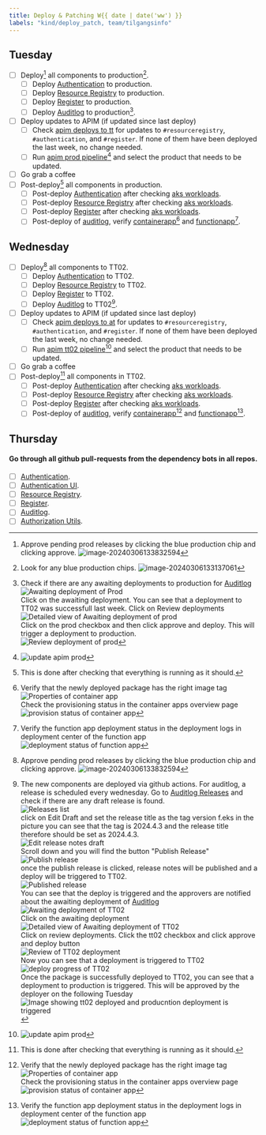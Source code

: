```yaml
---
title: Deploy & Patching W{{ date | date('ww') }}
labels: "kind/deploy_patch, team/tilgangsinfo"
---
```


## Tuesday

- [ ] Deploy[^1] all components to production[^2].
  - [ ] Deploy [Authentication] to production.
  - [ ] Deploy [Resource Registry] to production.
  - [ ] Deploy [Register] to production.
  - [ ] Deploy [Auditlog] to production[^4].
- [ ] Deploy updates to APIM (if updated since last deploy)
  - [ ] Check [apim deploys to tt](https://dev.azure.com/brreg/altinn-studio-ops/_build?definitionId=125) for updates to `#resourceregistry`, `#authentication`, and `#register`. If none of them have been deployed the last week, no change needed.
  - [ ] Run [apim prod pipeline](https://dev.azure.com/brreg/altinn-studio-ops/_build?definitionId=128)[^8] and select the product that needs to be updated.
- [ ] Go grab a coffee
- [ ] Post-deploy[^3] all components in production.
  - [ ] Post-deploy [Authentication] after checking [aks workloads](https://portal.azure.com/#view/Microsoft_Azure_ContainerService/AksK8ResourceMenuBlade/~/overview-DaemonSet/aksClusterId/%2Fsubscriptions%2F1ab2d164-1861-4ff8-be8c-069c3ee3b70a%2FresourceGroups%2Faltinnplatform-prod-rg%2Fproviders%2FMicrosoft.ContainerService%2FmanagedClusters%2Fplatform-prod-02-aks/resource~/%7B%22kind%22%3A%22DaemonSet%22%2C%22metadata%22%3A%7B%22name%22%3A%22altinn-authentication%22%2C%22namespace%22%3A%22default%22%2C%22uid%22%3A%22c3655f5b-23c8-4901-82ff-e5aeb2515e95%22%7D%2C%22spec%22%3A%7B%22selector%22%3A%7B%22matchLabels%22%3A%7B%22app%22%3A%22altinn-authentication%22%2C%22release%22%3A%22altinn-authentication%22%7D%7D%7D%7D).
  - [ ] Post-deploy [Resource Registry] after checking [aks workloads](https://portal.azure.com/#view/Microsoft_Azure_ContainerService/AksK8ResourceMenuBlade/~/overview-DaemonSet/aksClusterId/%2Fsubscriptions%2F1ab2d164-1861-4ff8-be8c-069c3ee3b70a%2FresourceGroups%2Faltinnplatform-prod-rg%2Fproviders%2FMicrosoft.ContainerService%2FmanagedClusters%2Fplatform-prod-02-aks/resource~/%7B%22kind%22%3A%22DaemonSet%22%2C%22metadata%22%3A%7B%22name%22%3A%22altinn-resource-registry%22%2C%22namespace%22%3A%22default%22%2C%22uid%22%3A%22d60636dc-371b-4bbb-b170-905410c90d9d%22%7D%2C%22spec%22%3A%7B%22selector%22%3A%7B%22matchLabels%22%3A%7B%22app%22%3A%22altinn-resource-registry%22%2C%22release%22%3A%22altinn-resource-registry%22%7D%7D%7D%7D).
  - [ ] Post-deploy [Register] after checking [aks workloads](https://portal.azure.com/#view/Microsoft_Azure_ContainerService/AksK8ResourceMenuBlade/~/overview-DaemonSet/aksClusterId/%2Fsubscriptions%2F1ab2d164-1861-4ff8-be8c-069c3ee3b70a%2FresourceGroups%2Faltinnplatform-prod-rg%2Fproviders%2FMicrosoft.ContainerService%2FmanagedClusters%2Fplatform-prod-02-aks/resource~/%7B%22kind%22%3A%22DaemonSet%22%2C%22metadata%22%3A%7B%22name%22%3A%22altinn-register%22%2C%22namespace%22%3A%22default%22%2C%22uid%22%3A%22fd78c3fb-8b06-4a42-8b35-79c1b243e107%22%7D%2C%22spec%22%3A%7B%22selector%22%3A%7B%22matchLabels%22%3A%7B%22app%22%3A%22altinn-register%22%2C%22release%22%3A%22altinn-register%22%7D%7D%7D%7D).
  - [ ] Post-deploy of [auditlog](https://portal.azure.com/#@ai-dev.no/resource/subscriptions/1ab2d164-1861-4ff8-be8c-069c3ee3b70a/resourceGroups/auditlog-prod-rg/overview), verify [containerapp](https://portal.azure.com/#@ai-dev.no/resource/subscriptions/1ab2d164-1861-4ff8-be8c-069c3ee3b70a/resourceGroups/auditlog-prod-rg/providers/Microsoft.App/containerApps/altinn-prod-auditlog-app/containerapp)[^6] and [functionapp](https://portal.azure.com/#@ai-dev.no/resource/subscriptions/1ab2d164-1861-4ff8-be8c-069c3ee3b70a/resourceGroups/auditlog-prod-rg/providers/Microsoft.Web/sites/altinn-prod-auditlog-fa/appServices)[^7].

## Wednesday

- [ ] Deploy[^1] all components to TT02.
  - [ ] Deploy [Authentication] to TT02.
  - [ ] Deploy [Resource Registry] to TT02.
  - [ ] Deploy [Register] to TT02.
  - [ ] Deploy [Auditlog][Auditlog Releases] to TT02[^5].
- [ ] Deploy updates to APIM (if updated since last deploy)
  - [ ] Check [apim deploys to at](https://dev.azure.com/brreg/altinn-studio-ops/_build?definitionId=124) for updates to `#resourceregistry`, `#authentication`, and `#register`. If none of them have been deployed the last week, no change needed.
  - [ ] Run [apim tt02 pipeline](https://dev.azure.com/brreg/altinn-studio-ops/_build?definitionId=125)[^8] and select the product that needs to be updated.
- [ ] Go grab a coffee
- [ ] Post-deploy[^3] all components in TT02.
  - [ ] Post-deploy [Authentication] after checking [aks workloads](https://portal.azure.com/#view/Microsoft_Azure_ContainerService/AksK8ResourceMenuBlade/~/overview-DaemonSet/aksClusterId/%2Fsubscriptions%2Fdd6d3e08-a70f-4f71-8847-781ddc5d8468%2FresourceGroups%2Faltinnplatform-tt02-rg%2Fproviders%2FMicrosoft.ContainerService%2FmanagedClusters%2Fplatform-tt02-02-aks/resource~/%7B%22kind%22%3A%22DaemonSet%22%2C%22metadata%22%3A%7B%22name%22%3A%22altinn-authentication%22%2C%22namespace%22%3A%22default%22%2C%22uid%22%3A%2230435626-9bfa-4c59-8982-2c67f5e12236%22%7D%2C%22spec%22%3A%7B%22selector%22%3A%7B%22matchLabels%22%3A%7B%22app%22%3A%22altinn-authentication%22%2C%22release%22%3A%22altinn-authentication%22%7D%7D%7D%7D).
  - [ ] Post-deploy [Resource Registry] after checking [aks workloads](https://portal.azure.com/#view/Microsoft_Azure_ContainerService/AksK8ResourceMenuBlade/~/overview-DaemonSet/aksClusterId/%2Fsubscriptions%2Fdd6d3e08-a70f-4f71-8847-781ddc5d8468%2FresourceGroups%2Faltinnplatform-tt02-rg%2Fproviders%2FMicrosoft.ContainerService%2FmanagedClusters%2Fplatform-tt02-02-aks/resource~/%7B%22kind%22%3A%22DaemonSet%22%2C%22metadata%22%3A%7B%22name%22%3A%22altinn-resource-registry%22%2C%22namespace%22%3A%22default%22%2C%22uid%22%3A%228a2dca87-471b-47a8-899c-817b6fd7ea70%22%7D%2C%22spec%22%3A%7B%22selector%22%3A%7B%22matchLabels%22%3A%7B%22app%22%3A%22altinn-resource-registry%22%2C%22release%22%3A%22altinn-resource-registry%22%7D%7D%7D%7D).
  - [ ] Post-deploy [Register] after checking [aks workloads](https://portal.azure.com/#view/Microsoft_Azure_ContainerService/AksK8ResourceMenuBlade/~/overview-DaemonSet/aksClusterId/%2Fsubscriptions%2Fdd6d3e08-a70f-4f71-8847-781ddc5d8468%2FresourceGroups%2Faltinnplatform-tt02-rg%2Fproviders%2FMicrosoft.ContainerService%2FmanagedClusters%2Fplatform-tt02-02-aks/resource~/%7B%22kind%22%3A%22DaemonSet%22%2C%22metadata%22%3A%7B%22name%22%3A%22altinn-register%22%2C%22namespace%22%3A%22default%22%2C%22uid%22%3A%22ed2e3206-ffd2-49af-8e41-1e607bea6471%22%7D%2C%22spec%22%3A%7B%22selector%22%3A%7B%22matchLabels%22%3A%7B%22app%22%3A%22altinn-register%22%2C%22release%22%3A%22altinn-register%22%7D%7D%7D%7D).
  - [ ] Post-deploy of [auditlog](https://portal.azure.com/#@ai-dev.no/resource/subscriptions/dd6d3e08-a70f-4f71-8847-781ddc5d8468/resourceGroups/auditlog-tt02-rg/overview), verify [containerapp](https://portal.azure.com/#@ai-dev.no/resource/subscriptions/dd6d3e08-a70f-4f71-8847-781ddc5d8468/resourceGroups/auditlog-tt02-rg/providers/Microsoft.App/containerApps/altinn-tt02-auditlog-app/containerapp)[^6] and [functionapp](https://portal.azure.com/#@ai-dev.no/resource/subscriptions/dd6d3e08-a70f-4f71-8847-781ddc5d8468/resourceGroups/auditlog-tt02-rg/providers/Microsoft.Web/sites/altinn-tt02-auditlog-fa/appServices)[^7].

## Thursday

#### Go through all github pull-requests from the dependency bots in all repos.

- [ ] [Authentication](https://github.com/Altinn/altinn-authentication).
- [ ] [Authentication UI](https://github.com/Altinn/altinn-authentication-frontend).
- [ ] [Resource Registry](https://github.com/Altinn/altinn-resource-registry).
- [ ] [Register](https://github.com/Altinn/altinn-register).
- [ ] [Auditlog](https://github.com/Altinn/altinn-auth-audit-log).
- [ ] [Authorization Utils](https://github.com/Altinn/altinn-authorization-utils).

[Authentication]: https://dev.azure.com/brreg/altinn-studio/_release?_a=releases&view=all&definitionId=20
[Resource Registry]: https://dev.azure.com/brreg/altinn-studio/_release?_a=releases&view=all&definitionId=36
[Register]: https://dev.azure.com/brreg/altinn-studio/_release?_a=releases&view=all&definitionId=19
[Auditlog]: https://github.com/Altinn/altinn-auth-audit-log/actions/workflows/deploy-after-release.yml
[Auditlog Releases]: https://github.com/Altinn/altinn-auth-audit-log/releases

[^1]: Approve pending prod releases by clicking the blue production chip and clicking approve. ![image-20240306133832594](https://raw.githubusercontent.com/Altinn/altinn-authorization/main/.github/images/ado-pending-approval-screen.png)
[^2]: Look for any blue production chips. ![image-20240306133137061](https://raw.githubusercontent.com/Altinn/altinn-authorization/main/.github/images/ado-prod-button.png)
[^3]: This is done after checking that everything is running as it should.
[^4]:
    Check if there are any awaiting deployments to production for [Auditlog]  
    ![Awaiting deployment of Prod](https://raw.githubusercontent.com/Altinn/altinn-authorization/main/.github/images/awaiting-deploy.png)  
    Click on the awaiting deployment. You can see that a deployment to TT02 was successfull last week. Click on Review deployments  
    ![Detailed view of Awaiting deployment of prod](https://raw.githubusercontent.com/Altinn/altinn-authorization/main/.github/images/awaiting-deploy-prod-detail.png)  
    Click on the prod checkbox and then click approve and deploy. This will trigger a deployment to production.  
    ![Review deployment of prod](https://raw.githubusercontent.com/Altinn/altinn-authorization/main/.github/images/review-deploy-prod.png)

[^5]:
    The new components are deployed via github actions. For auditlog, a release is scheduled every wednesday. Go to [Auditlog Releases] and check if there are any draft release is found.  
    ![Releases list](https://raw.githubusercontent.com/Altinn/altinn-authorization/main/.github/images/release-draft.png)  
    click on Edit Draft and set the release title as the tag version f.eks in the picture you can see that the tag is 2024.4.3 and the release title therefore should be set as 2024.4.3.  
    ![Edit release notes draft](https://raw.githubusercontent.com/Altinn/altinn-authorization/main/.github/images/edit-draft-releasenotes.png)  
    Scroll down and you will find the button "Publish Release"  
    ![Publish release](https://raw.githubusercontent.com/Altinn/altinn-authorization/main/.github/images/publishrelease.png)  
    once the publish release is clicked, release notes will be published and a deploy will be triggered to TT02.  
    ![Published release](https://raw.githubusercontent.com/Altinn/altinn-authorization/main/.github/images/publishedrelease.png)  
    You can see that the deploy is triggered and the approvers are notified about the awaiting deployment of [Auditlog]  
    ![Awaiting deployment of TT02](https://raw.githubusercontent.com/Altinn/altinn-authorization/main/.github/images/awaiting-deploy-tt02.png)  
    Click on the awaiting deployment  
    ![Detailed view of Awaiting deployment of TT02](https://raw.githubusercontent.com/Altinn/altinn-authorization/main/.github/images/awaiting-deploy-tt02-detail.png)  
    Click on review deployments. Click the tt02 checkbox and click approve and deploy button  
    ![Review of TT02 deployment](https://raw.githubusercontent.com/Altinn/altinn-authorization/main/.github/images/review-deploy-tt02.png)  
    Now you can see that a deployment is triggered to TT02  
    ![deploy progress of TT02](https://raw.githubusercontent.com/Altinn/altinn-authorization/main/.github/images/deploy-progress-tt02.png)  
    Once the package is successfully deployed to TT02, you can see that a deployment to production is triggered. This will be approved by the deployer on the following Tuesday  
    ![Image showing tt02 deployed and producntion deployment is triggered](https://raw.githubusercontent.com/Altinn/altinn-authorization/main/.github/images/deploy-prod-triggered.png)

[^6]:
    Verify that the newly deployed package has the right image tag ![Properties of container app](https://raw.githubusercontent.com/Altinn/altinn-authorization/main/.github/images/containerapp-props.png)  
    Check the provisioning status in the container apps overview page  
    ![provision status of container app](https://raw.githubusercontent.com/Altinn/altinn-authorization/main/.github/images/containerapp-provision-status.png)

[^7]:
    Verify the function app deployment status in the deployment logs in deployment center of the function app  
    ![deployment status of function app](https://raw.githubusercontent.com/Altinn/altinn-authorization/main/.github/images/functionapp-deploy-status.png)

[^8]: ![update apim prod](https://raw.githubusercontent.com/Altinn/altinn-authorization/main/.github/images/update-apim-prod.png)
